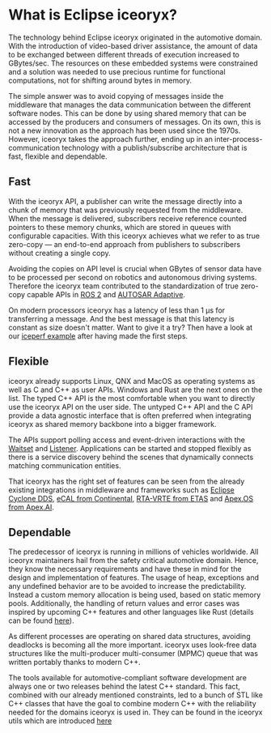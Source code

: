 # What is Eclipse iceoryx?

The technology behind Eclipse iceoryx originated in the automotive domain. With the introduction of video-based driver
assistance, the amount of data to be exchanged between different threads of execution increased to GBytes/sec. The
resources on these embedded systems were constrained and a solution was needed to use precious runtime for functional
computations, not for shifting around bytes in memory.

The simple answer was to avoid copying of messages inside the middleware that manages the data communication between
the different software nodes. This can be done by using shared memory that can be accessed by the producers and
consumers of messages. On its own, this is not a new innovation as the approach has been used since the 1970s.
However, iceoryx takes the approach further, ending up in an inter-process-communication technology with a
publish/subscribe architecture that is fast, flexible and dependable.


## Fast

With the iceoryx API, a publisher can write the message directly into a chunk of memory that was previously requested
from the middleware. When the message is delivered, subscribers receive reference counted pointers to these memory
chunks, which are stored in queues with configurable capacities. With this iceoryx achieves what we refer to as true
zero-copy — an end-to-end approach from publishers to subscribers without creating a single copy.

Avoiding the copies on API level is crucial when GBytes of sensor data have to be processed per second on robotics and
autonomous driving systems. Therefore the iceoryx team contributed to the standardization of true zero-copy capable
APIs in [ROS 2](https://www.ros.org/) and [AUTOSAR Adaptive](https://www.autosar.org/standards/adaptive-platform/). 
  
On modern processors iceoryx has a latency of less than 1 µs for transferring a message. And the best message is that
this latency is constant as size doesn't matter. Want to give it a try? Then have a look at our
[iceperf example](../examples/iceperf) after having made the first steps. 

## Flexible

iceoryx already supports Linux, QNX and MacOS as operating systems as well as C and C++ as user APIs. Windows and Rust
are the next ones on the list. The typed C++ API is the most comfortable when you want to directly use the iceoryx API
on the user side. The untyped C++ API and the C API provide a data agnostic interface that is often preferred when
integrating iceoryx as shared memory backbone into a bigger framework.

The APIs support polling access and event-driven interactions with the [Waitset](../overview/#waitset) and
[Listener](../overview/#listener). Applications can be started and stopped flexibly as there is a service discovery
behind the scenes that dynamically connects matching communication entities. 

That iceoryx has the right set of features can be seen from the already existing integrations in middleware and
frameworks such as [Eclipse Cyclone DDS](https://github.com/eclipse-cyclonedds/cyclonedds),
 [eCAL from Continental](https://continental.github.io/ecal/),
 [RTA-VRTE from ETAS](https://www.etas.com/en/products/rta-vrte.php) and
 [Apex.OS from Apex.AI](https://www.apex.ai/apex-os).  

## Dependable

The predecessor of iceoryx is running in millions of vehicles worldwide. All iceoryx maintainers hail from the
safety critical automotive domain. Hence, they know the necessary requirements and have these in mind for the
design and implementation of features. The usage of heap, exceptions and any undefined behavior are to be avoided
to increase the predictability. Instead a custom memory allocation is being used, based on static memory pools.
Additionally, the handling of return values and error cases was inspired by upcoming C++ features and other
languages like Rust (details can be found
[here](../../advanced/how-optional-and-error-values-are-returned-in-iceoryx/)).

As different processes are operating on shared data structures, avoiding deadlocks is becoming all the more important.
iceoryx uses look-free data structures like the multi-producer multi-consumer (MPMC) queue that was written portably
thanks to modern C++.  

The tools available for automotive-compliant software development are always one or two releases behind the latest C++
standard. This fact, combined with our already mentioned constraints, led to a bunch of STL like C++ classes that have
the goal to combine modern C++ with the reliability needed for the domains iceoryx is used in. They can be found in
the iceoryx utils which are introduced [here](../../advanced/iceoryx_utils/)
